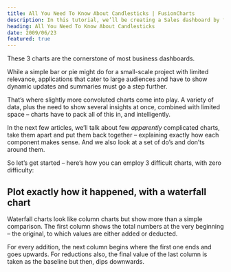 ```yaml
---
title: All You Need To Know About Candlesticks | FusionCharts
description: In this tutorial, we’ll be creating a Sales dashboard by fetching data using Google Sheets API.
heading: All You Need To Know About Candlesticks
date: 2009/06/23
featured: true
---
```


These 3 charts are the cornerstone of most business dashboards.

While a simple bar or pie might do for a small-scale project with limited relevance, applications that cater to large audiences and have to show dynamic updates and summaries must go a step further.

That’s where slightly more convoluted charts come into play. A variety of data, plus the need to show several insights at once, combined with limited space – charts have to pack all of this in, and intelligently.

In the next few articles, we’ll talk about few _apparently_ complicated charts, take them apart and put them back together – explaining exactly how each component makes sense. And we also look at a set of do’s and don’ts around them.

So let’s get started – here’s how you can employ 3 difficult charts, with zero difficulty:

## Plot exactly how it happened, with a waterfall chart

Waterfall charts look like column charts but show more than a simple comparison. The first column shows the total numbers at the very beginning – the original, to which values are either added or deducted.

For every addition, the next column begins where the first one ends and goes upwards. For reductions also, the final value of the last column is taken as the baseline but then, dips downwards.
